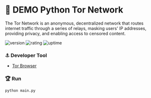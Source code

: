 # 🎉 DEMO Python Tor Network
The Tor Network is an anonymous, decentralized network that routes internet traffic through a series of relays, masking users' IP addresses, providing privacy, and enabling access to censored content.

![version](https://img.shields.io/badge/version-1.0-blue)
![rating](https://img.shields.io/badge/rating-★★★★★-yellow)
![uptime](https://img.shields.io/badge/uptime-100%25-brightgreen)

### ⚓ Developer Tool

- [Tor Browser](https://www.torproject.org/download/)

### 🏆 Run

```shell
python main.py
```